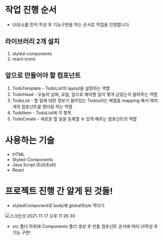 # 작업 진행 순서
* UI요소를 먼저 작성 후 기능구현을 하는 순서로 작업을 진행합니다.


## 라이브러리 2개 설치 
 1. styled-components
 2. react-icons


## 앞으로 만들어야 할 컴포넌트
 1. TodoTemplate - TodoList의 layout을 설정하는 역할
 2. TodoHead - 오늘의 날짜, 요일, 앞으로 해야할 일이 몇개 남았는지 알려주는 역할
 3. TodoList - 할 일에 대한 정보가 들어있는 Todos라는 배열을 mapping 해서 여러개의 컴포넌트를 렌더링 하는 역할
 4. TodoItem - TodoList에 각 항목
 5. TodoCreate - 새로운 할 일을 등록할 수 있게 해주는 컴포넌트의 역할

# 사용하는 기술
* HTML
* Styled-Components
* Java Script [Es5/Es6]
* React

# 프로젝트 진행 간 알게 된 것들!

* styledComponent로 body에 globalStyle 먹이기

![스크린샷 2021-11-17 오후 11 26 30](https://user-images.githubusercontent.com/89136968/142218952-0cf4c539-9345-4421-9b87-e1ebc27839b1.png)

* src 폴더 하위에 Components 폴더 생성 후 만들 컴포넌트 순서에 따라 UI작성 후 기능 구현! 
